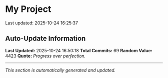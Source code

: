 # My Project


Last updated: 2025-10-24 16:25:37












































































































































































































































































































































































































































































## Auto-Update Information

**Last Updated:** 2025-10-24 16:50:18
**Total Commits:** 69
**Random Value:** 4423
**Quote:** _Progress over perfection._

---
_This section is automatically generated and updated._